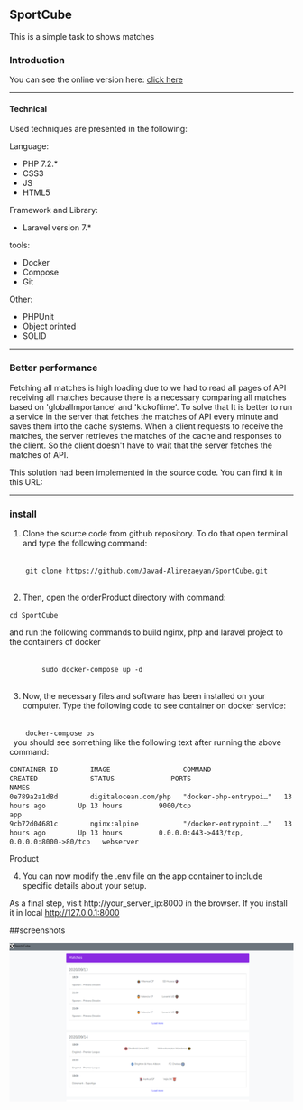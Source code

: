 
<h2>SportCube</h2>

This is a simple task to shows matches 

<h3>Introduction</h3>
You can see the online version here: <a href="http://orderproduct.herokuapp.com/" target="_blank">click here</a>


<hr />
<h4> Technical</h4>  
Used techniques are presented in the following:

Language:
<ul>
<li>PHP 7.2.*</li>
<li>CSS3</li>
<li>JS</li>
<li>HTML5</li>
</ul>

Framework and Library:
<ul>
<li>Laravel version 7.*</li>
</ul>

tools:
<ul>
<li>Docker</li>
<li>Compose</li>
<li>Git</li>
</ul>

Other:
<ul>
<li>PHPUnit</li>
<li>Object orinted</li>
<li>SOLID</li>
</ul>
<hr />

<h3>Better performance</h3> 
Fetching all matches is high loading due to we had to read all pages of API receiving all matches because there is a necessary comparing all matches based on 'globalImportance' and 'kickoftime'. To solve that 
It is better to run a service in the server that fetches the matches of API every minute and saves them into the cache systems.
When a client requests to receive the matches, the server retrieves the matches of the cache and responses to the client.
So the client doesn't have to wait that the server fetches the matches of API.

This solution had been implemented in the source code. You can find it in this URL:


 <hr/>
 
<h3>install</h3> 
 
 1. Clone the source code from github repository. To do that open terminal and type the following command:
  
  <code>
    git clone https://github.com/Javad-Alirezaeyan/SportCube.git
    </code>
          
 2. Then, open the  orderProduct directory with command: 
 
 <code>cd SportCube </code>
  
  and run the following commands  to build nginx, php and laravel project to the containers of docker
    
  <code>
        sudo docker-compose up -d
  </code>
      
 
    
 3. Now, the necessary files and software has been installed on your computer. Type the following code to see container on docker service:
 
 <code>
    docker-compose ps
 </code>
you should see something like the following  text after running the above command:


 
    CONTAINER ID        IMAGE                  COMMAND                  CREATED             STATUS              PORTS                                        NAMES
    0e789a2a1d8d        digitalocean.com/php   "docker-php-entrypoi…"   13 hours ago        Up 13 hours         9000/tcp                                     app
    9cb72d04681c        nginx:alpine           "/docker-entrypoint.…"   13 hours ago        Up 13 hours         0.0.0.0:443->443/tcp, 0.0.0.0:8000->80/tcp   webserver

Product


 4. You can now modify the .env file on the app container to include specific details about your setup.
    
 
 
 As a final step,  visit http://your_server_ip:8000 in the browser. If you install it in local  <a target="_blank" href="http://http://127.0.0.1:8000" > http://127.0.0.1:8000</a>

##screenshots


![alt text](https://github.com/Javad-Alirezaeyan/SportCube/blob/master/screenshots/1.png)

